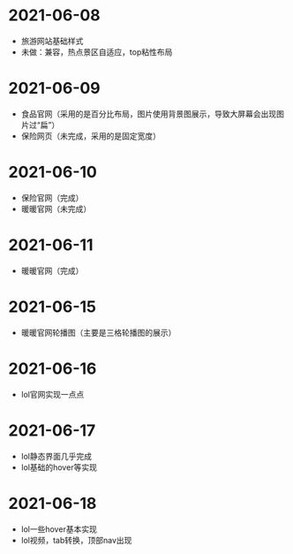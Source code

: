 # 2021-06-08
* 旅游网站基础样式
* 未做：兼容，热点景区自适应，top粘性布局

# 2021-06-09
* 食品官网（采用的是百分比布局，图片使用背景图展示，导致大屏幕会出现图片过“扁”）
* 保险网页（未完成，采用的是固定宽度）

# 2021-06-10
* 保险官网（完成）
* 暖暖官网（未完成）

# 2021-06-11
* 暖暖官网（完成）

# 2021-06-15
* 暖暖官网轮播图（主要是三格轮播图的展示）

# 2021-06-16
* lol官网实现一点点

# 2021-06-17
* lol静态界面几乎完成
* lol基础的hover等实现

# 2021-06-18
* lol一些hover基本实现
* lol视频，tab转换，顶部nav出现